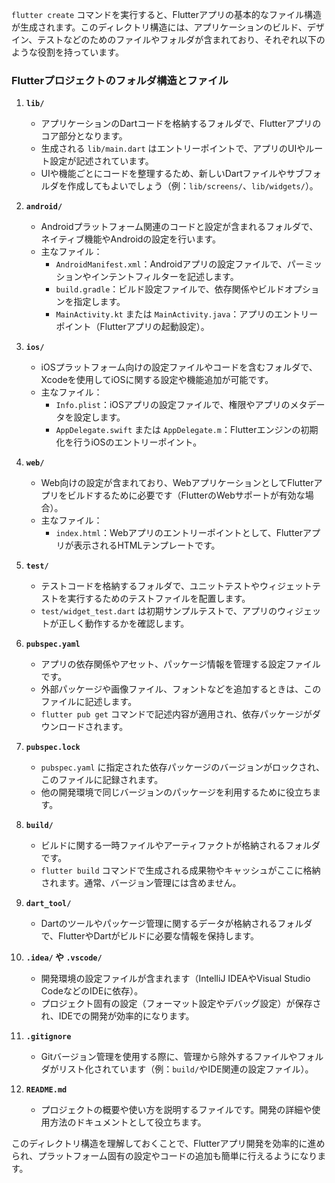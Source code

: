`flutter create` コマンドを実行すると、Flutterアプリの基本的なファイル構造が生成されます。このディレクトリ構造には、アプリケーションのビルド、デザイン、テストなどのためのファイルやフォルダが含まれており、それぞれ以下のような役割を持っています。

### Flutterプロジェクトのフォルダ構造とファイル

1. **`lib/`**  
   - アプリケーションのDartコードを格納するフォルダで、Flutterアプリのコア部分となります。
   - 生成される `lib/main.dart` はエントリーポイントで、アプリのUIやルート設定が記述されています。
   - UIや機能ごとにコードを整理するため、新しいDartファイルやサブフォルダを作成してもよいでしょう（例：`lib/screens/`、`lib/widgets/`）。

2. **`android/`**  
   - Androidプラットフォーム関連のコードと設定が含まれるフォルダで、ネイティブ機能やAndroidの設定を行います。
   - 主なファイル：
     - `AndroidManifest.xml`：Androidアプリの設定ファイルで、パーミッションやインテントフィルターを記述します。
     - `build.gradle`：ビルド設定ファイルで、依存関係やビルドオプションを指定します。
     - `MainActivity.kt` または `MainActivity.java`：アプリのエントリーポイント（Flutterアプリの起動設定）。

3. **`ios/`**  
   - iOSプラットフォーム向けの設定ファイルやコードを含むフォルダで、Xcodeを使用してiOSに関する設定や機能追加が可能です。
   - 主なファイル：
     - `Info.plist`：iOSアプリの設定ファイルで、権限やアプリのメタデータを設定します。
     - `AppDelegate.swift` または `AppDelegate.m`：Flutterエンジンの初期化を行うiOSのエントリーポイント。

4. **`web/`**  
   - Web向けの設定が含まれており、WebアプリケーションとしてFlutterアプリをビルドするために必要です（FlutterのWebサポートが有効な場合）。
   - 主なファイル：
     - `index.html`：Webアプリのエントリーポイントとして、Flutterアプリが表示されるHTMLテンプレートです。

5. **`test/`**  
   - テストコードを格納するフォルダで、ユニットテストやウィジェットテストを実行するためのテストファイルを配置します。
   - `test/widget_test.dart` は初期サンプルテストで、アプリのウィジェットが正しく動作するかを確認します。

6. **`pubspec.yaml`**  
   - アプリの依存関係やアセット、パッケージ情報を管理する設定ファイルです。
   - 外部パッケージや画像ファイル、フォントなどを追加するときは、このファイルに記述します。
   - `flutter pub get` コマンドで記述内容が適用され、依存パッケージがダウンロードされます。

7. **`pubspec.lock`**  
   - `pubspec.yaml` に指定された依存パッケージのバージョンがロックされ、このファイルに記録されます。
   - 他の開発環境で同じバージョンのパッケージを利用するために役立ちます。

8. **`build/`**  
   - ビルドに関する一時ファイルやアーティファクトが格納されるフォルダです。
   - `flutter build` コマンドで生成される成果物やキャッシュがここに格納されます。通常、バージョン管理には含めません。

9. **`dart_tool/`**  
   - Dartのツールやパッケージ管理に関するデータが格納されるフォルダで、FlutterやDartがビルドに必要な情報を保持します。

10. **`.idea/` や `.vscode/`**  
    - 開発環境の設定ファイルが含まれます（IntelliJ IDEAやVisual Studio CodeなどのIDEに依存）。
    - プロジェクト固有の設定（フォーマット設定やデバッグ設定）が保存され、IDEでの開発が効率的になります。

11. **`.gitignore`**  
    - Gitバージョン管理を使用する際に、管理から除外するファイルやフォルダがリスト化されています（例：`build/`やIDE関連の設定ファイル）。
  
12. **`README.md`**  
    - プロジェクトの概要や使い方を説明するファイルです。開発の詳細や使用方法のドキュメントとして役立ちます。

このディレクトリ構造を理解しておくことで、Flutterアプリ開発を効率的に進められ、プラットフォーム固有の設定やコードの追加も簡単に行えるようになります。
